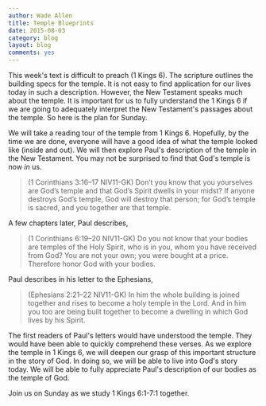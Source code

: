 ```yaml
---
author: Wade Allen
title: Temple Blueprints
date: 2015-08-03
category: blog
layout: blog
comments: yes
---
```

 
This week's text is difficult to preach (1 Kings 6). The scripture outlines the building specs for the temple. It is not easy to find application for our lives today in such a description. However, the New Testament speaks much about the temple. It is important for us to fully understand the 1 Kings 6 if we are going to adequately interpret the New Testament's passages about the temple. So here is the plan for Sunday.

We will take a reading tour of the temple from 1 Kings 6. Hopefully, by the time we are done, everyone will have a good idea of what the temple looked like (inside and out). We will then explore Paul's description of the temple in the New Testament. You may not be surprised to find that God's temple is now *in* us.

>(1 Corinthians 3:16–17 NIV11-GK) Don’t you know that you yourselves are God’s temple and that God’s Spirit dwells in your midst? If anyone destroys God’s temple, God will destroy that person; for God’s temple is sacred, and you together are that temple.

A few chapters later, Paul describes,

>(1 Corinthians 6:19–20 NIV11-GK) Do you not know that your bodies are temples of the Holy Spirit, who is in you, whom you have received from God? You are not your own; you were bought at a price. Therefore honor God with your bodies.

Paul describes in his letter to the Ephesians,

>(Ephesians 2:21–22 NIV11-GK) In him the whole building is joined together and rises to become a holy temple in the Lord. And in him you too are being built together to become a dwelling in which God lives by his Spirit.

The first readers of Paul's letters would have understood the temple. They would have been able to quickly comprehend these verses. As we explore the temple in 1 Kings 6, we will deepen our grasp of this important structure in the story of God. In doing so, we will be able to live into God's story today. We will be able to fully appreciate Paul's description of our bodies as the temple of God.

Join us on Sunday as we study 1 Kings 6:1-7:1 together.

